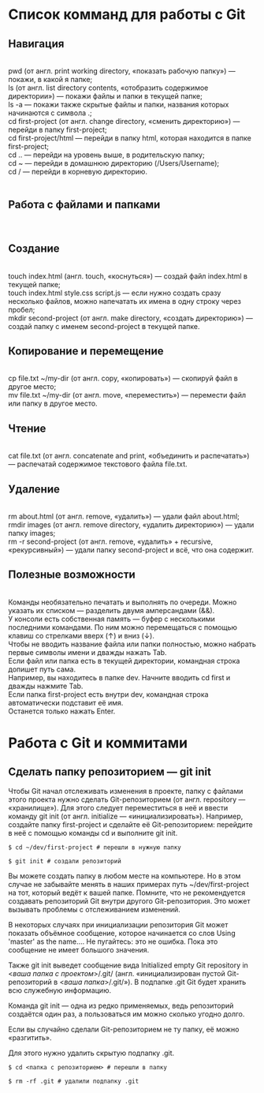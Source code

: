 Список комманд для работы с Git
================================
Навигация  
---
<br>
pwd (от англ. print working directory, «показать рабочую папку») — покажи, в какой я папке;
<br>
ls (от англ. list directory contents, «отобразить содержимое директории») — покажи файлы и папки в текущей папке;
<br>
ls -a — покажи также скрытые файлы и папки, названия которых начинаются с символа .;
<br>
cd first-project (от англ. change directory, «сменить директорию») — перейди в папку first-project;
<br>
cd first-project/html — перейди в папку html, которая находится в папке first-project;
<br>
cd .. — перейди на уровень выше, в родительскую папку;
<br>
cd ~ — перейди в домашнюю директорию (/Users/Username);
<br>
cd / — перейди в корневую директорию.
<br>
<br>

Работа с файлами и папками  
---

<br>

Создание  
---  

<br>
touch index.html (англ. touch, «коснуться») — создай файл index.html в текущей папке;
<br>
touch index.html style.css script.js — если нужно создать сразу несколько файлов, можно напечатать их имена в одну строку через пробел;
<br>
mkdir second-project (от англ. make directory, «создать директорию») — создай папку с именем second-project в текущей папке.
<br>

Копирование и перемещение  
---
   
<br>
cp file.txt ~/my-dir (от англ. copy, «копировать») — скопируй файл в другое место;
<br>
mv file.txt ~/my-dir (от англ. move, «переместить») — перемести файл или папку в другое место.
<br>

Чтение  
---
  
<br>
cat file.txt (от англ. concatenate and print, «объединить и распечатать») — распечатай содержимое текстового файла file.txt.
<br>

Удаление   
---  

<br>
rm about.html (от англ. remove, «удалить») — удали файл about.html;
<br>
rmdir images (от англ. remove directory, «удалить директорию») — удали папку images;
<br>
rm -r second-project (от англ. remove, «удалить» + recursive, «рекурсивный») — удали папку second-project и всё, что она содержит.
<br>

Полезные возможности  
--- 
   
<br>
Команды необязательно печатать и выполнять по очереди. Можно указать их списком — разделить двумя амперсандами (&&).
<br>
У консоли есть собственная память — буфер с несколькими последними командами. По ним можно перемещаться с помощью клавиш со стрелками вверх (↑) и вниз (↓).
<br>
Чтобы не вводить название файла или папки полностью, можно набрать первые символы имени и дважды нажать Tab. 
<br>
Если файл или папка есть в текущей директории, командная строка допишет путь сама.
<br>
Например, вы находитесь в папке dev. Начните вводить cd first и дважды нажмите Tab. 
<br>
Если папка first-project есть внутри dev, командная строка автоматически подставит её имя. 
<br>
Останется только нажать Enter.
<br>

Работа с Git и коммитами
============================================================

Сделать папку репозиторием — git init
---

Чтобы Git начал отслеживать изменения в проекте, папку с файлами этого проекта нужно сделать Git-репозиторием (от англ. repository — «хранилище»). Для этого следует переместиться в неё и ввести команду git init (от англ. initialize — «инициализировать»).
Например, создайте папку first-project и сделайте её Git-репозиторием: перейдите в неё с помощью команды cd и выполните git init.

```
$ cd ~/dev/first-project # перешли в нужную папку

$ git init # создали репозиторий 
```

Вы можете создать папку в любом месте на компьютере. Но в этом случае не забывайте менять в наших примерах путь ~/dev/first-project на тот, который ведёт к вашей папке. Помните, что не рекомендуется создавать репозиторий Git внутри другого Git-репозитория. Это может вызывать проблемы с отслеживанием изменений.

В некоторых случаях при инициализации репозитория Git может показать объёмное сообщение, которое начинается со слов Using 'master' as the name…. Не пугайтесь: это не ошибка. Пока это сообщение не имеет большого значения.

Также git init выведет сообщение вида Initialized empty Git repository in <*ваша папка с проектом*>/.git/ (англ. «инициализирован пустой Git-репозиторий в <*ваша папка*>/.git/»). В подпапке .git Git будет хранить всю служебную информацию.

Команда git init — одна из редко применяемых, ведь репозиторий создаётся один раз, а пользоваться им можно сколько угодно долго.
<br>









Если вы случайно сделали Git-репозиторием не ту папку, её можно «разгитить». 

Для этого нужно удалить скрытую подпапку .git.
```
$ cd <папка с репозиторием> # перешли в папку

$ rm -rf .git # удалили подпапку .git 
```

